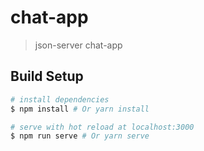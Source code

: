 # chat-app

> json-server chat-app

## Build Setup

``` bash
# install dependencies
$ npm install # Or yarn install

# serve with hot reload at localhost:3000
$ npm run serve # Or yarn serve

```

